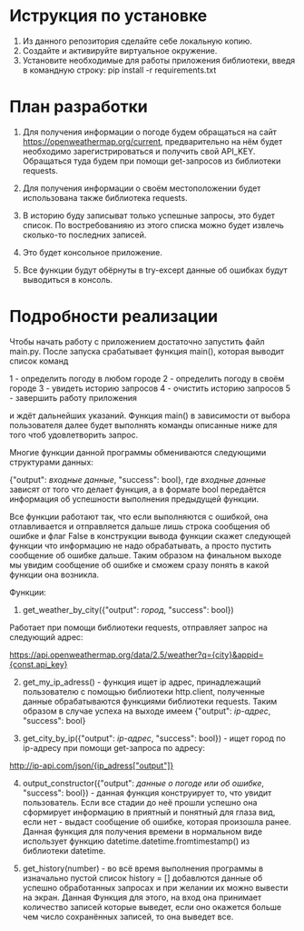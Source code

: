 # Иструкция по установке
1. Из данного репозитория сделайте себе локальную копию.
2. Создайте и активируйте виртуальное окружение.
2. Установите необходимые для работы приложения библиотеки, введя в командную строку: pip install -r requirements.txt

# План разработки
1. Для получения информации о погоде будем обращаться на сайт https://openweathermap.org/current, предварительно
на нём будет необходимо зарегистрироваться и получить свой API_KEY. Обращаться туда будем при помощи get-запросов
из библиотеки requests.

2. Для получения информации о своём местоположении будет использована также библиотека requests.

3. В историю буду записыват только успешные запросы, это будет список. По востребованияю
из этого списка можно будет извлечь сколько-то последних записей.

4. Это будет консольное приложение.

5. Все функции будут обёрнуты в try-except данные об ошибках будут выводиться в консоль.

# Подробности реализации
Чтобы начать работу с приложением достаточно запустить файл main.py. После запуска срабатывает функция main(),
которая выводит список команд

1 - определить погоду в любом городе
2 - определить погоду в своём городе
3 - увидеть историю запросов
4 - очистить историю запросов
5 - завершить работу приложения

и ждёт дальнейших указаний. Функция main() в зависимости от выбора пользователя далее будет выполнять
команды описанные ниже для того чтоб удовлетворить запрос.

Многие функции данной программы обмениваются следующими структурами данных:

{"output": *входные данные*, "success": bool}, где *входные данные* зависят от того что делает функция,
а в формате bool передаётся информация об успешности выполнения предыдущей функции.

Все функции работают так, что если выполняются с ошибкой, она отлавливается и отправляется дальше
лишь строка сообщения об ошибке и флаг False в конструкции вывода функции скажет следующей функции
что информацию не надо обрабатывать, а просто пустить сообщение об ошибке дальше. Таким образом
на финальном выходе мы увидим сообщение об ошибке и сможем сразу понять в какой функции она возникла.

Функции:
1. get_weather_by_city({"output": *город*, "success": bool})

Работает при помощи библиотеки requests, отправляет запрос на следующий адрес:

https://api.openweathermap.org/data/2.5/weather?q={city}&appid={const.api_key}

2. get_my_ip_adress() - функция ищет ip адрес, принадлежащий пользователю с помощью библиотеки http.client,
полученные данные обрабатываются функциями библиотеки requests. Таким образом в случае успеха на выходе
имеем {"output": *ip-адрес*, "success": bool}

3. get_city_by_ip({"output": *ip-адрес*, "success": bool}) - ищет город по ip-адресу при помощи
get-запроса по адресу:

http://ip-api.com/json/{ip_adress["output"]}

4. output_constructor({"output": *данные о погоде или об ошибке*, "success": bool}) -
данная функция конструирует то, что увидит пользователь. Если все стадии до неё прошли успешно она
сформирует информацию в приятный и понятный для глаза вид, если нет - выдаст сообщение об ошибке, которая
произошла ранее. Данная функция для получения времени в нормальном виде использует функцию
datetime.datetime.fromtimestamp() из библиотеки datetime.

5. get_history(number) - во всё время выполнения программы в изначально пустой список history = []
добавлются данные об успешно обработанных запросах и при желании их можно вывести на экран. Данная Функция
для этого, на вход она принимает количество записей которые выведет, если оно окажется больше чем число
сохранённых записей, то она выведет все.

